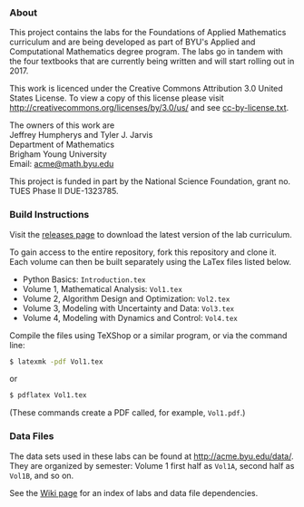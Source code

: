 ### About

This project contains the labs for the Foundations of Applied Mathematics curriculum and are being developed as part of BYU's Applied and Computational Mathematics degree program.
The labs go in tandem with the four textbooks that are currently being written and will start rolling out in 2017.

This work is licenced under the Creative Commons Attribution 3.0 United States License.
To view a copy of this license please visit http://creativecommons.org/licenses/by/3.0/us/ and see [cc-by-license.txt](https://github.com/Foundations-of-Applied-Mathematics/Labs/blob/develop/cc-by-license.txt).

The owners of this work are  
Jeffrey Humpherys and Tyler J. Jarvis  
Department of Mathematics  
Brigham Young University  
Email: acme@math.byu.edu

This project is funded in part by the National Science Foundation, grant no. TUES Phase II DUE-1323785.

### Build Instructions

Visit the [releases page](https://github.com/Foundations-of-Applied-Mathematics/Labs/releases) to download the latest version of the lab curriculum.

To gain access to the entire repository, fork this repository and clone it.
Each volume can then be built separately using the LaTex files listed below.
- Python Basics: `Introduction.tex`
- Volume 1, Mathematical Analysis: `Vol1.tex`
- Volume 2, Algorithm Design and Optimization: `Vol2.tex`
- Volume 3, Modeling with Uncertainty and Data: `Vol3.tex`
- Volume 4, Modeling with Dynamics and Control: `Vol4.tex`

Compile the files using TeXShop or a similar program, or via the command line:
```bash
$ latexmk -pdf Vol1.tex
```
or
```bash
$ pdflatex Vol1.tex
```
(These commands create a PDF called, for example, `Vol1.pdf`.)

### Data Files

The data sets used in these labs can be found at http://acme.byu.edu/data/.
They are organized by semester: Volume 1 first half as `Vol1A`, second half as `Vol1B`, and so on.

See the [Wiki page](https://github.com/Foundations-of-Applied-Mathematics/Lab-Development/wiki/File-Dependencies-Index) for an index of labs and data file dependencies.

<!-- ### Contributors

In alphabetical order by last name,

- J. Adams, Brigham Young University
- J. Bejarano, Brigham Young University
- Z. Boyd, Brigham Young University
- M. Brown, Brigham Young University
- T. Christensen, Brigham Young University
- K. Clay, Brigham Young University
- M. Cook, Brigham Young University
- R. Dorff, Brigham Young University
- B. Ehlert, Brigham Young University
- E. Evans, Brigham Young University
- R. Evans, Brigham Young University
- M. Fabiano, Brigham Young University
- A. Frandsen, Duke University
- K. Finlinson, Brigham Young University
- J. Fisher, Brigham Young University
- R. Fuhriman, Brigham Young University
- S. Giddens, Brigham Young University
- C. Gigena, Brigham Young University
- M. Graham, Brigham Young University
- F. Glines, Brigham Young University
- M. Goodwin, Brigham Young University
- J. Grout, Drake University
- R. Grout, Brigham Young University
- J. Hendricks, Brigham Young University
- A. Henriksen, Brigham Young University
- I. Henriksen, Brigham Young University
- C. Hettinger, Brigham Young University
- S. Horst, Brigham Young University
- J. Humpherys, Brigham Young University
- T. Jarvis, Brigham Young University
- J. Leete, Duke University
- J. Lytle, Brigham Young University
- R. McMurray, Brigham Young University
- [S. McQuarrie](https://github.com/shanemcq18), Brigham Young University
- J. Morrise, Brigham Young University
- M. Morrise, Brigham Young University
- A. Morrow, Brigham Young University
- R. Murray, Brigham Young University
- J. Nelson, Brigham Young University
- M. Proudfoot, Brigham Young University
- D. Reber, Brigham Young University
- C. Robertson, Brigham Young University
- R. Sandberg, Brigham Young University
- J. Stewart, Brigham Young University
- S. Suggs, Brigham Young University
- T. Thompson, Brigham Young University
- M. Victors, Brigham Young University
- J. Webb, Brigham Young University
- J. West, University of Michigan}
- J. Whitehead, Brigham Young University
- A. Zaitzeff, Brigham Young University -->
